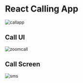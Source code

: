 # React Calling App 

![callapp](https://i.ibb.co/rcxVVHC/callapp.png)

## Call UI
![zoomcall](https://i.ibb.co/xzkXv72/zoomcall.png)
## Call Screen
![sms](https://i.ibb.co/WFr1ds0/sms.png)
